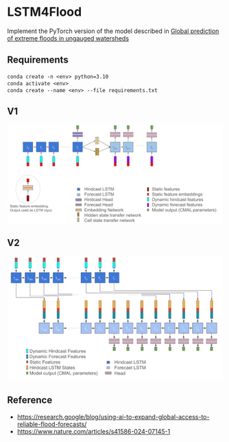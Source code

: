 # LSTM4Flood  
Implement the PyTorch version of the model described in [Global prediction of extreme floods in ungauged watersheds](https://www.nature.com/articles/s41586-024-07145-1)
## Requirements
```
conda create -n <env> python=3.10
conda activate <env>
conda create --name <env> --file requirements.txt
```
## V1
![v1](pics/v1.png)
## V2
![v2](pics/v2.png)
## Reference
- https://research.google/blog/using-ai-to-expand-global-access-to-reliable-flood-forecasts/  
- https://www.nature.com/articles/s41586-024-07145-1

